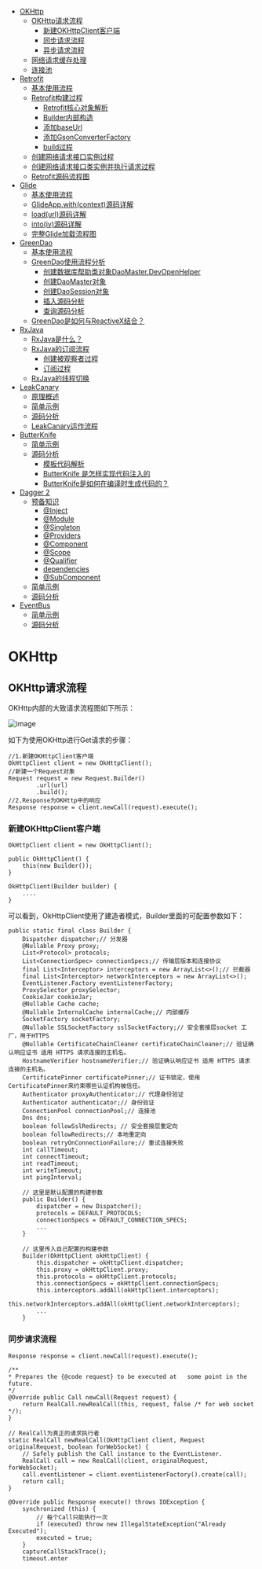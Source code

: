 - [OKHttp](#OKHttp)
  - [OKHttp请求流程](#OKHttp请求流程)
    - [新建OKHttpClient客户端](#新建OKHttpClient客户端)
    - [同步请求流程](#同步请求流程)
    - [异步请求流程](#异步请求流程)
  - [网络请求缓存处理](#网络请求缓存处理之CacheInterceptor)
  - [连接池](#ConnectInterceptor之连接池)
- [Retrofit](#Retrofit)
  - [基本使用流程](#基本使用流程)
  - [Retrofit构建过程](#Retrofit构建过程)
    - [Retrofit核心对象解析](#Retrofit核心对象解析)
    - [Builder内部构造](#Builder内部构造)
    - [添加baseUrl](#添加baseUrl)
    - [添加GsonConverterFactory](#添加GsonConverterFactory)
    - [build过程](#build过程)
  - [创建网络请求接口实例过程](#创建网络请求接口实例过程)
  - [创建网络请求接口类实例并执行请求过程](#创建网络请求接口类实例并执行请求过程)
  - [Retrofit源码流程图](#Retrofit源码流程图)
- [Glide](#Glide)
  - [基本使用流程](#基本使用流程-1)
  - [GlideApp.with(context)源码详解](#GlideAppwithcontext源码详解)
  - [load(url)源码详解](#loadurl源码详解)
  - [into(iv)源码详解](#intoiv源码详解)
  - [完整Glide加载流程图](#完整Glide加载流程图)
- [GreenDao](#GreenDao)
  - [基本使用流程](#基本使用流程-2)
  - [GreenDao使用流程分析](#GreenDao使用流程分析)
    - [创建数据库帮助类对象DaoMaster.DevOpenHelper](#创建数据库帮助类对象DaoMasterDevOpenHelper)
    - [创建DaoMaster对象](#创建DaoMaster对象)
    - [创建DaoSession对象](#创建DaoSession对象)
    - [插入源码分析](#插入源码分析)
    - [查询源码分析](#查询源码分析)
  - [GreenDao是如何与ReactiveX结合？](#GreenDao是如何与ReactiveX结合)
- [RxJava](#RxJava)
  - [RxJava是什么？](#RxJava是什么)
  - [RxJava的订阅流程](#RxJava的订阅流程)
    - [创建被观察者过程](#创建被观察者过程)
    - [订阅过程](#订阅过程)
  - [RxJava的线程切换](#RxJava的线程切换)
- [LeakCanary](#LeakCanary)
  - [原理概述](#原理概述)
  - [简单示例](#简单示例)
  - [源码分析](#源码分析)
  - [LeakCanary运作流程](#LeakCanary运作流程)
- [ButterKnife](#ButterKnife)
  - [简单示例](#简单示例-1)
  - [源码分析](#源码分析-1)
    - [模板代码解析](#模板代码解析)
    - [ButterKnife 是怎样实现代码注入的](#ButterKnife-是怎样实现代码注入的)
    - [ButterKnife是如何在编译时生成代码的？](#ButterKnife是如何在编译时生成代码的)
- [Dagger 2](#Dagger-2)
  - [预备知识](#预备知识)
    - [@Inject](#@Inject)
    - [@Module](#@Module)
    - [@Singleton](#@Singleton)
    - [@Providers](#@Providers)
    - [@Component](#@Component)
    - [@Scope](#@Scope)
    - [@Qualifier](#@Qualifier)
    - [dependencies](#dependencies)
    - [@SubComponent](#@SubComponent)
  - [简单示例](#简单示例-2)
  - [源码分析](#源码分析-2)
- [EventBus](#EventBus)
  - [简单示例](#简单示例-3)
  - [源码分析](#源码分析-3)

# OKHttp
## OKHttp请求流程

OKHttp内部的大致请求流程图如下所示：

![image](https:////p3-juejin.byteimg.com/tos-cn-i-k3u1fbpfcp/976154d56c224d96b33b1ca424e935a2~tplv-k3u1fbpfcp-zoom-1.image)

如下为使用OKHttp进行Get请求的步骤：

```
//1.新建OKHttpClient客户端
OkHttpClient client = new OkHttpClient();
//新建一个Request对象
Request request = new Request.Builder()
        .url(url)
        .build();
//2.Response为OKHttp中的响应
Response response = client.newCall(request).execute();
```

### 新建OKHttpClient客户端

```
OkHttpClient client = new OkHttpClient();

public OkHttpClient() {
    this(new Builder());
}

OkHttpClient(Builder builder) {
    ....
}
```

可以看到，OkHttpClient使用了建造者模式，Builder里面的可配置参数如下：

```
public static final class Builder {
    Dispatcher dispatcher;// 分发器
    @Nullable Proxy proxy;
    List<Protocol> protocols;
    List<ConnectionSpec> connectionSpecs;// 传输层版本和连接协议
    final List<Interceptor> interceptors = new ArrayList<>();// 拦截器
    final List<Interceptor> networkInterceptors = new ArrayList<>();
    EventListener.Factory eventListenerFactory;
    ProxySelector proxySelector;
    CookieJar cookieJar;
    @Nullable Cache cache;
    @Nullable InternalCache internalCache;// 内部缓存
    SocketFactory socketFactory;
    @Nullable SSLSocketFactory sslSocketFactory;// 安全套接层socket 工厂，用于HTTPS
    @Nullable CertificateChainCleaner certificateChainCleaner;// 验证确认响应证书 适用 HTTPS 请求连接的主机名。
    HostnameVerifier hostnameVerifier;// 验证确认响应证书 适用 HTTPS 请求连接的主机名。  
    CertificatePinner certificatePinner;// 证书锁定，使用CertificatePinner来约束哪些认证机构被信任。
    Authenticator proxyAuthenticator;// 代理身份验证
    Authenticator authenticator;// 身份验证
    ConnectionPool connectionPool;// 连接池
    Dns dns;
    boolean followSslRedirects; // 安全套接层重定向
    boolean followRedirects;// 本地重定向
    boolean retryOnConnectionFailure;// 重试连接失败
    int callTimeout;
    int connectTimeout;
    int readTimeout;
    int writeTimeout;
    int pingInterval;

    // 这里是默认配置的构建参数
    public Builder() {
        dispatcher = new Dispatcher();
        protocols = DEFAULT_PROTOCOLS;
        connectionSpecs = DEFAULT_CONNECTION_SPECS;
        ...
    }

    // 这里传入自己配置的构建参数
    Builder(OkHttpClient okHttpClient) {
        this.dispatcher = okHttpClient.dispatcher;
        this.proxy = okHttpClient.proxy;
        this.protocols = okHttpClient.protocols;
        this.connectionSpecs = okHttpClient.connectionSpecs;
        this.interceptors.addAll(okHttpClient.interceptors);
        this.networkInterceptors.addAll(okHttpClient.networkInterceptors);
        ...
    }
```

### 同步请求流程

```
Response response = client.newCall(request).execute();

/**
* Prepares the {@code request} to be executed at   some point in the future.
*/
@Override public Call newCall(Request request) {
    return RealCall.newRealCall(this, request, false /* for web socket */);
}

// RealCall为真正的请求执行者
static RealCall newRealCall(OkHttpClient client, Request originalRequest, boolean forWebSocket) {
    // Safely publish the Call instance to the EventListener.
    RealCall call = new RealCall(client, originalRequest, forWebSocket);
    call.eventListener = client.eventListenerFactory().create(call);
    return call;
}

@Override public Response execute() throws IOException {
    synchronized (this) {
        // 每个Call只能执行一次
        if (executed) throw new IllegalStateException("Already Executed");
        executed = true;
    }
    captureCallStackTrace();
    timeout.enter
